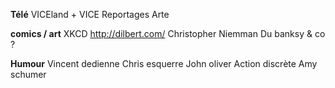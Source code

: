 **Télé**
VICEland + VICE
Reportages Arte

**comics / art**
XKCD
http://dilbert.com/
Christopher Niemman
Du banksy & co ? 

**Humour**
Vincent dedienne
Chris esquerre
John oliver
Action discrète
Amy schumer
